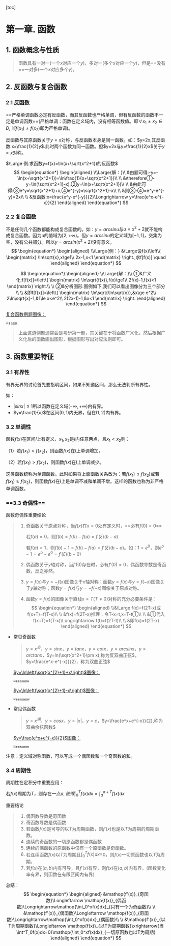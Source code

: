 [toc]

# 第一章. 函数

## 1. 函数概念与性质

> 函数具有一对一(一个$x$对应一个$y$)，多对一(多个$x$对应一个$y$)，但是==没有==一对多(一个$x$对应多个$y$)。

## 2. 反函数与复合函数

### 2.1 反函数

==严格单调函数必定有反函数，而其反函数也严格单调，但有反函数的函数不一定是单调函数==(严格单调：函数在定义域内，没有相等函数值。即$\forall x_1\ne x_2\in D,当f(x_1)\ne f(x_2)$即为严格单调)。

反函数与其原函数关于$y=x$对称，与反函数本身是同一函数。如：$y=2x,其反函数:x=\frac{1}{2}y$.此时两个函数为同一函数。但$y=2x与y=\frac{1}{2}x$关于$y=x$对称。

$\Large 例:求函数y=f(x)=\ln(x+\sqrt{x^2+1})的反函数$
$$
\begin{equation*}
	\begin{aligned}
\\\Large{解：}\\
&由题可得:-y=-\ln(x+\sqrt{x^2+1})=\ln\frac{1}{x+\sqrt{x^2+1}}\\
\\
&\therefore①-y=\ln(\sqrt{x^2+1}-x),②y=\ln(x+\sqrt{x^2+1})\\
\\
&由此可得:③e^y=\sqrt{x^2+1}+x,④e^{-y}=\sqrt{x^2+1}-x\\
\\
&则③-④=e^y-e^{-y}=2x\\
\\
&反函数:x=\frac{e^y-e^{-y}}{2}\Longrightarrow y=\frac{e^x-e^{-x}}{2}
	\end{aligned}
\end{equation*}
$$

### 2.2 复合函数

不是任何几个函数都能构成复合函数的。如：$y=arcsinu$与$u=x^2+2$就不能构成复合函数。因为$u$的值域为$[2,+\infty)$。但$y=arcsinu$的定义域为$[-1,1]$，交集为空，没有公共部分。所以$y=arcsin(x^2+2)$没有意义。
$$
\begin{equation*}
	\begin{aligned}
\\\Large{例：}
&\Large设f(x)\left\{ 
\begin{matrix}
\ln\sqrt{x},x\ge1\\
2x-1,x<1
\end{matrix}
\right.,求f[f(x)]
\quad
	\end{aligned}
\end{equation*}
$$

$$
\begin{equation*}
	\begin{aligned}
\\\Large{解：}\\
①&广义化:f[f(x)]=\left\{ 
\begin{matrix}
\ln\sqrt{f(x)},f(x)\ge1\\
2f(x)-1,f(x)<1
\end{matrix}
\right.\\
\\
②&分析图形:图例如下,我们可以看出图像分为三个部分\\
\\
&即f[f(x)]=\left\{ 
\begin{matrix}
\ln\sqrt{\ln\sqrt{x}},&x\ge e^2\\
2\ln\sqrt{x}-1,&1\le x<e^2\\
2(2x-1)-1,&x<1
\end{matrix}
\right.
	\end{aligned}
\end{equation*}
$$

[复合函数例题图像：](https://image.sybblogs.fun/img-common/202304111701607.png)

<img src="https://image.sybblogs.fun/img-common/202304111701607.png" alt="复合函数" style="zoom:50%;" />

> 上面这道例题通常会是考研第一题，其关键在于将函数广义化，然后根据广义化后的函数画出图形，根据图形写出对应法则即可。

## 3. 函数重要特征

### 3.1 有界性

有界无界的讨论首先要指明区间，如果不知道区间，那么无法判断有界性。

如：

- $|sinx|\le 1$所以函数在定义域$(-\infty,+\infty)$内有界。
- $y=\frac{1}{x}$在区间$(0,1)$内无界，但在$(1,2)$内有界。

### 3.2 单调性

函数$f(x)$在区间$I$上有定义，$x_1,x_2$是$I$内任意两点，且$x_1<x_2$则：

（1）若$f(x_1)<f(x_2)$，则函数$f(x)$在$I$上单调增加。

（2）若$f(x_1)>f(x_2)$，则函数$f(x)$在$I$上单调减少。

这类函数统称为单调函数。此时如果将上面函数关系改为：若$f(x_1) \le f(x_2)$或若$f(x_1)\ge f(x_2)$，则函数$f(x)$在$I$上是单调不减和单调不增。这样的函数也称为非严格单调函数。

### ==3.3 奇偶性==

函数奇偶性重要结论

> 1. 奇函数关于原点对称，当$f(x)$在$x=0$处有定义时，==必有$f(0)=0$==
>
>    若$f(a)=0$，则$f(b)=f(b)-f(a)=f'(\xi)(b-a)$
>
>    若$f(a)=1$，则$f(b)-1=f(b)-f(a)=f'(\xi)(b-a)$。如：$1=e^0$，则$e^b-1=e^b-e^0=f'(\xi)(b-0)$
>
> 2. 偶函数关于$y$轴对称，当$f'(0)$存在时，必有$f'(0)=0$，偶函数导数是奇函数，反之亦然。
>
> 3. $y=f(x)$与$y=-f(x)$图像关于$x$轴对称；函数$y=f(x)$与$y=f(-x)$图像关于$y$轴对称；函数$y=f(x)$与$y=-f(-x)$图像关于原点对称。
>
> 4. 函数$y=f(x)$的图像关于直线$x=T(T\ne0)$对称的充分必要条件是：
>    $$
>    \begin{equation*}
>    	\begin{aligned}
>    \\&\Large f(x)=f(2T-x)或f(x+T)=f(T-x)\\
>    \\
>    &f(x)=f(2T-x)推理：令T-x=t,x=T-t①\\
>    \\
>    &①代入f(x+T)=f(T-x)\Longrightarrow f(t)=f(2T-t)\\
>    \\
>    &即f(x)=f(2T-x)
>    	\end{aligned}
>    \end{equation*}
>    $$

- 常见奇函数

  > $y=x^奇$，$y=sinx$，$y=tanx$，$y=cotx$，$y=arcsinx$，$y=arctanx$，$y=ln(\sqrt{x^2+1}\pm x),称为反双曲正弦$，$y=\frac{e^x-e^{-x}}{2}，称为双曲正弦$

  [$y=\ln\left(\sqrt{x^{2}+1}+x\right)$图像：](https://image.sybblogs.fun/img-common/202304161411478.png)

  <img src="https://image.sybblogs.fun/img-common/202304161411478.png" alt="重要奇函数图像" style="zoom:43%;" />

  [$y=\ln\left(\sqrt{x^{2}+1}-x\right)$图像：](https://image.sybblogs.fun/img-common/202304161413830.png)

  <img src="https://image.sybblogs.fun/img-common/202304161413830.png" alt="重要奇函数图像2" style="zoom:43%;" />

- 常见偶函数

  > $y=x^偶$，$y=cosx$，$y=|x|$，$y=c$，$y=\frac{e^x+e^{-x}}{2},称为双曲余弦函数$
  
  [$y=\frac{e^x+e^{-x}}{2}$图像：](https://image.sybblogs.fun/img-common/202304161422687.png)
  
  <img src="https://image.sybblogs.fun/img-common/202304161422687.png" alt="重要偶函数图像" style="zoom:43%;" />

注意：定义域对称函数，可以写成一个偶函数和一个奇函数的和。

### 3.4 周期性

周期性在定积分中重要应用：

若$f(x)$周期为$T$，则存在一点$a,使得\int^T_0f(x)dx=\int_a^{a+T}f(x)dx$

重要结论

> 1. 偶函数导数是奇函数
> 2. 奇函数导数是偶函数
> 3. 若函数$f(x)$是可导的以$T$为周期函数，则$f'(x)$也是以$T$为周期的周期函数。
> 4. 连续的奇函数的一切原函数都是偶函数
> 5. 连续的偶函数的原函数中仅有一个原函数是奇函数。
> 6. 若连续函数$f(x)$以$T$为周期且$\int^T_0f(x)dx=$0，则$f(x)$一切原函数也以$T$为周期。
> 7. 若$f(x)$在$(a,b)$内有可导，且$f'(x)$有界，则$f(x)$在$(a,b)$内有界。(函数变化率有界，则函数在有限区间内有界)

总结：
$$
\begin{equation*}
	\begin{aligned}
&\mathop{f'(x)}_{奇函数}\Longleftarrow \mathop{f(x)}_{偶函数}\Longrightarrow\mathop{\int_0^xf(x)dx}_{只有一个为奇函数}\\
\\
&\mathop{f'(x)}_{偶函数}\Longleftarrow \mathop{f(x)}_{奇函数}\Longrightarrow\mathop{\int_0^xf(x)dx}_{偶函数}\\
\\
&\mathop{f'(x)}_{以T为周期函数}\Longleftarrow \mathop{f(x)}_{以T为周期函数}\xrightarrow{当\int^T_0f(x)dx=0}\mathop{\int_0^xf(x)dx}_{一切原函数也以T为周期}
	\end{aligned}
\end{equation*}
$$

